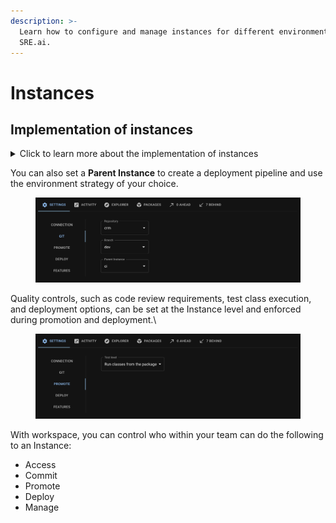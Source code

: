 ```yaml
---
description: >-
  Learn how to configure and manage instances for different environments in
  SRE.ai.
---
```


# Instances

## Implementation of instances

<details>

<summary>Click to learn more about the implementation of instances</summary>

In SRE.ai, **Instances** allow you to create connections to your Salesforce environments and assign them a specific purpose, such as:

* Development
* Code integration
* Quality analysis
* User testing
* Production

The Instance's name may or may not match the name of the associated sandbox.

Instances allow you to update the connected sandbox environment over time while keeping your work tied to the Instance.

You can connect to your Salesforce environments in three ways:

* DX Orgs (recommended)
* OAuth
* Username and password

<figure><img src="../.gitbook/assets/image (20).png" alt=""><figcaption></figcaption></figure>

An Instance can be associated with a git branch, allowing you to commit and [**Promote**](promote.md) (merge and deploy) changes while managing git workflows in the background.

</details>



You can also set a **Parent Instance** to create a deployment pipeline and use the environment strategy of your choice.

<figure><img src="../.gitbook/assets/image (21).png" alt=""><figcaption></figcaption></figure>

Quality controls, such as code review requirements, test class execution, and deployment options, can be set at the Instance level and enforced during promotion and deployment.\


<figure><img src="../.gitbook/assets/image (22).png" alt=""><figcaption></figcaption></figure>

With workspace, you can control who within your team can do the following to an Instance:

* Access
* Commit
* Promote
* Deploy
* Manage

